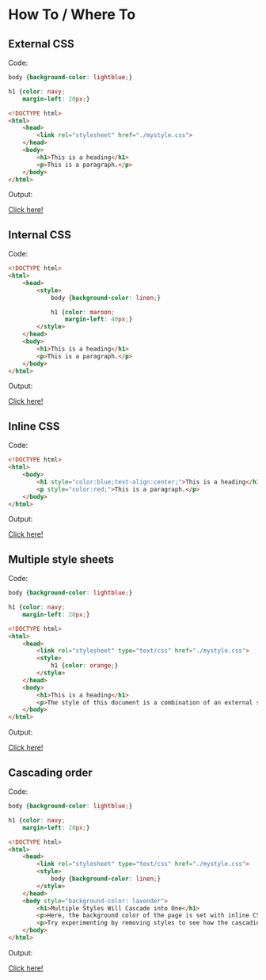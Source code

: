 # How To / Where To

## External CSS

Code:

```css
body {background-color: lightblue;}

h1 {color: navy;
    margin-left: 20px;}
```

```html
<!DOCTYPE html>
<html>
    <head>
        <link rel="stylesheet" href="./mystyle.css">
    </head>
    <body>
        <h1>This is a heading</h1>
        <p>This is a paragraph.</p>
    </body>
</html>
```

Output:

[Click here!](./How_To-Where_To/Example_1.html)

## Internal CSS

Code:

```html
<!DOCTYPE html>
<html>
    <head>
        <style>
            body {background-color: linen;}

            h1 {color: maroon;
                margin-left: 40px;} 
        </style>
    </head>
    <body>
        <h1>This is a heading</h1>
        <p>This is a paragraph.</p>
    </body>
</html>
```

Output:

[Click here!](./How_To-Where_To/Example_2.html)

## Inline CSS

Code:

```html
<!DOCTYPE html>
<html>
    <body>
        <h1 style="color:blue;text-align:center;">This is a heading</h1>
        <p style="color:red;">This is a paragraph.</p>
    </body>
</html>
```

Output:

[Click here!](./How_To-Where_To/Example_3.html)

## Multiple style sheets

Code:

```css
body {background-color: lightblue;}

h1 {color: navy;
    margin-left: 20px;}
```

```html
<!DOCTYPE html>
<html>
    <head>
        <link rel="stylesheet" type="text/css" href="./mystyle.css">
        <style>
            h1 {color: orange;}
        </style>
    </head>
    <body>
        <h1>This is a heading</h1>
        <p>The style of this document is a combination of an external stylesheet, and internal style</p>
    </body>
</html>
```

Output:

[Click here!](./How_To-Where_To/Example_4.html)

## Cascading order

Code:

```css
body {background-color: lightblue;}

h1 {color: navy;
    margin-left: 20px;}
```

```html
<!DOCTYPE html>
<html>
    <head>
        <link rel="stylesheet" type="text/css" href="./mystyle.css">
        <style>
            body {background-color: linen;}
        </style>
    </head>
    <body style="background-color: lavender">
        <h1>Multiple Styles Will Cascade into One</h1>
        <p>Here, the background color of the page is set with inline CSS, and also with an internal CSS, and also with an external CSS.</p>
        <p>Try experimenting by removing styles to see how the cascading stylesheets work (try removing the inline CSS first, then the internal, then the external).</p>
    </body>
</html>
```

Output:

[Click here!](./How_To-Where_To/Example_5.html)